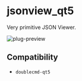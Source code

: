 jsonview_qt5
========
Very primitive JSON Viewer.

![plug-preview](https://i.imgur.com/TVP31N9.png)

## Compatibility
- `doublecmd-qt5`